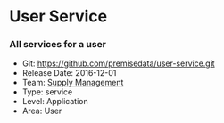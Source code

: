 # User Service
### All services for a user
* Git: https://github.com/premisedata/user-service.git
* Release Date: 2016-12-01
* Team: [Supply Management](../teams/supply.md)
* Type: service
* Level: Application
* Area: User
